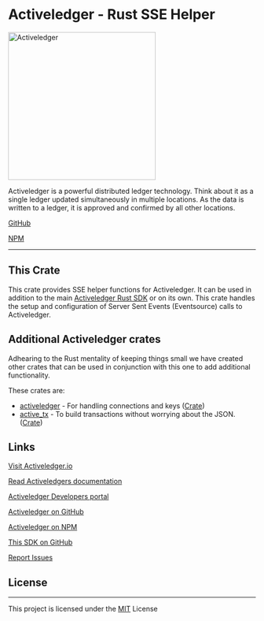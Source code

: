 # Activeledger - Rust SSE Helper

<img src="https://www.activeledger.io/wp-content/uploads/2018/09/Asset-23.png" alt="Activeledger" width="300"/>

Activeledger is a powerful distributed ledger technology.
Think about it as a single ledger updated simultaneously in multiple locations.
As the data is written to a ledger, it is approved and confirmed by all other locations.

[GitHub](https://github.com/activeledger/activeledger)

[NPM](https://www.npmjs.com/package/@activeledger/activeledger)

---
## This Crate

This crate provides SSE helper functions for Activeledger. It can be used in addition to the main [Activeledger Rust SDK](https://crates.io/crates/activeledger) or on its own.
This crate handles the setup and configuration of Server Sent Events (Eventsource) calls to Activeledger.

## Additional Activeledger crates
Adhearing to the Rust mentality of keeping things small we have created other crates that can be used in conjunction
with this one to add additional functionality.

These crates are:
* [activeledger](https://github.com/activeledger/SDK-Rust) - For handling connections and keys ([Crate](https://crates.io/crates/activeledger))
* [active_tx](https://github.com/activeledger/SDK-Rust-TxBuilder) - To build transactions without worrying about the JSON. ([Crate](https://crates.io/crates/active_tx))


## Links
[Visit Activeledger.io](https://activeledger.io/)

[Read Activeledgers documentation](https://github.com/activeledger/activeledger/blob/master/docs/en-gb/README.md)

[Activeledger Developers portal](https://developers.activeledger.io)

[Activeledger on GitHub](https://github.com/activeledger/activeledger)

[Activeledger on NPM](https://www.npmjs.com/package/@activeledger/activeledger)

[This SDK on GitHub](https://github.com/activeledger/SDK-Rust-Events)

[Report Issues](https://github.com/activeledger/SDK-Rust-Events/issues)

## License

---

This project is licensed under the [MIT](https://github.com/activeledger/activeledger/blob/master/LICENSE) License
